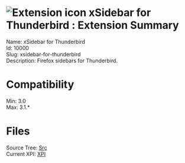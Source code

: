 # ![Extension icon](https://addons.thunderbird.net/static/img/addon-icons/default-64.png) xSidebar for Thunderbird : Extension Summary

Name: xSidebar for Thunderbird  
Id: 10000  
Slug: xsidebar-for-thunderbird  
Description: Firefox sidebars for Thunderbird.
  

# Compatibility
Min: 3.0  
Max: 3.1.*  

# Files

Source Tree: [Src](C:/Dev/Thunderbird/ThunderKdB/xall/xOther/10000-xsidebar-for-thunderbird/src)  
Current XPI: [XPI](C:/Dev/Thunderbird/ThunderKdB/xall/xOther/10000-xsidebar-for-thunderbird/xpi)  



